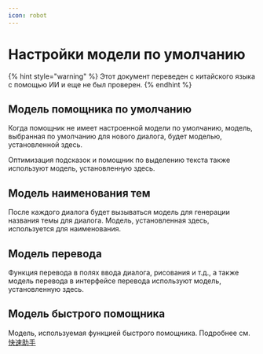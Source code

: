 ```yaml
---
icon: robot
---
```

# Настройки модели по умолчанию


{% hint style="warning" %}
Этот документ переведен с китайского языка с помощью ИИ и еще не был проверен.
{% endhint %}




## Модель помощника по умолчанию

Когда помощник не имеет настроенной модели по умолчанию, модель, выбранная по умолчанию для нового диалога, будет моделью, установленной здесь.

Оптимизация подсказок и помощник по выделению текста также используют модель, установленную здесь.

## Модель наименования тем

После каждого диалога будет вызываться модель для генерации названия темы для диалога. Модель, установленная здесь, используется для наименования.

## Модель перевода

Функция перевода в полях ввода диалога, рисования и т.д., а также модель перевода в интерфейсе перевода используют модель, установленную здесь.

## Модель быстрого помощника

Модель, используемая функцией быстрого помощника. Подробнее см. [快速助手](../kuai-jie-zhu-shou.md)